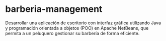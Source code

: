 # barberia-management
Desarrollar una aplicación de escritorio con interfaz gráfica utilizando Java y programación orientada a objetos (POO) en Apache NetBeans, que permita a un peluquero gestionar su barbería de forma eficiente.

